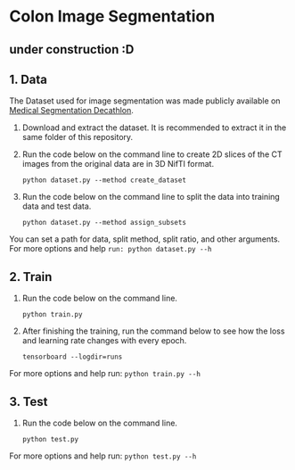 # Colon Image Segmentation

## under construction :D

## 1. Data

The Dataset used for image segmentation was made publicly available on [Medical Segmentation Decathlon](http://medicaldecathlon.com/index.html). 

1) Download and extract the dataset. It is recommended to extract it in the same folder of this repository.

2) Run the code below on the command line to create 2D slices of the CT images from the original data are in 3D NifTI format.
    ```
    python dataset.py --method create_dataset 
    ```

3) Run the code below on the command line to split the data into training data and test data.
    ```
    python dataset.py --method assign_subsets
    ```

You can set a path for data, split method, split ratio, and other arguments. For more options and help `run: python dataset.py --h`

## 2. Train
1) Run the code below on the command line. 
    ```
    python train.py
    ```
2) After finishing the training, run the command below to see how the loss and learning rate changes with every epoch.
    ```
    tensorboard --logdir=runs
    ```

For more options and help run: `python train.py --h`

## 3. Test
1) Run the code below on the command line. 
    ```
    python test.py
    ```
For more options and help run: `python test.py --h`

